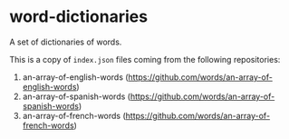 # word-dictionaries
A set of dictionaries of words.

This is a copy of `index.json` files coming from the following repositories:
1.  an-array-of-english-words (https://github.com/words/an-array-of-english-words)
2.  an-array-of-spanish-words (https://github.com/words/an-array-of-spanish-words)
3.  an-array-of-french-words (https://github.com/words/an-array-of-french-words)

